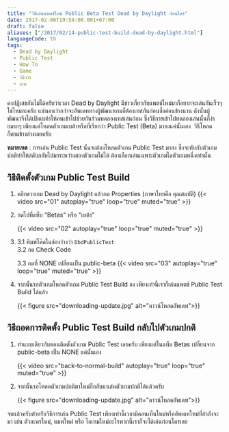 ```yaml
---
title: "วิธีเล่นแพตช์ใหม่ Public Beta Test Dead by Daylight ก่อนใคร"
date: 2017-02-06T19:54:00.001+07:00
draft: false
aliases: ["/2017/02/14-public-test-build-dead-by-daylight.html"]
languageCode: th
tags:
  - Dead by Daylight
  - Public Test
  - How To
  - Game
  - วิธีการ
  - เกม
---
```


คงปฏิเสธกันไม่ได้ครับว่าเวลา Dead by Daylight มีข่าวเกี่ยวกับแพตช์ใหม่มาก็อยากจะเล่นกันเร็วๆใช่ไหมละครับ แน่นอนว่ากว่าจะอัพเดททางผู้พัฒนาเกมก็ต้องเทสกันก่อนซึ่งค่อนข้างนาน ดังนั้นผู้พัฒนาจึงได้เปิดเบต้าให้คนเข้าไปช่วยกันร่วมทดลองเทสเล่นก่อน ซึ่งวิธีการเข้าไปทดลองเล่นนั้นก็ง่ายมากๆ เพียงแค่โหลดตัวเกมเบต้าหรือที่เรียกว่า Public Test (Beta) มาลงแค่นั้นเอง  วิธีโหลดก็ตามข้างล่างเลยครับ

**หมายเหต** : การเล่น Public Test นั้นจะต้องโหลดตัวเกม Public Test มาลง ซึ่งจะทับกับตัวเกมปกติทำให้สลับกลับไปมาระหว่างสองตัวเกมไม่ได้ ต้องเลือกเล่นเฉพาะตัวเกมใดตัวเกมหนึ่งเท่านั้น

## วิธีติดตั้งตัวเกม Public Test Build

1.  คลิกขวาเกม Dead by Daylight แล้วกด Properties (ภาษาไทยคือ คุณสมบัติ)
    {{< video src="01" autoplay="true" loop="true" muted="true" >}}

2.  กดไปที่แท็บ "Betas" หรือ "เบต้า"

    {{< video src="02" autoplay="true" loop="true" muted="true" >}}

3.  3.1 พิมพ์โค๊ดในช่องว่างว่า `DbdPublicTest`  
    3.2 กด Check Code

    3.3 กดที่ NONE เปลี่ยนเป็น public-beta
    {{< video src="03" autoplay="true" loop="true" muted="true" >}}

4.  จากนั้นรอตัวเกมโหลดตัวเกม Public Test Build ลง เพียงเท่านี้เราก็เล่นแพตช์ Public Test Build ได้แล้ว

    {{< figure src="downloading-update.jpg" alt="ดาวน์โหลดอัพเดท">}}

## วิธีถอดการติดตั้ง Public Test Build กลับไปตัวเกมปกติ

1.  ทำแบบเดียวกับตอนติดตั้งตัวเกม Public Test เลยครับ เพียงแต่ในแท็บ Betas เปลี่ยนจาก public-beta เป็น NONE แค่นั้นเอง

    {{< video src="back-to-normal-build" autoplay="true" loop="true" muted="true" >}}

2.  จากนั้นรอโหลดตัวเกมปกติมาใหม่ก็กลับมาเล่นตัวเกมปกติได้แล้วครับ

    {{< figure src="downloading-update.jpg" alt="ดาวน์โหลดอัพเดท">}}

จบแล้วครับสำหรับวิธีการเล่น Public Test เพียงเท่านี้เวลามีคอนเท็นใหม่หรืออัพเดทใหม่ที่กำลังจะมา เช่น ตัวละครใหม่, แมพใหม่ หรือ ไอเทมใหม่อะไรพวกนี้เราก็จะได้เล่นก่อนใครเลย
